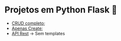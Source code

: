 # Projetos em Python Flask 🐍

* [CRUD completo](https://github.com/AnaCarolinaNeves/Python-Flask/tree/main/flask-crud);
* [Apenas Create](https://github.com/AnaCarolinaNeves/Python-Flask/tree/main/flask-create);
* [API Rest](https://github.com/AnaCarolinaNeves/Python-Flask/tree/main/flask-crud-api) -> Sem templates

